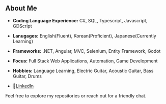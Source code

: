 ## About Me

- **Coding Language Experience:** C#, SQL, Typescript, Javascript, GDScript
- **Lanugages:** English(Fluent), Korean(Proficient), Japanese(Currently Learning)
- **Frameworks:** .NET, Angular, MVC, Selenium, Entity Framework, Godot
- **Focus:** Full Stack Web Applications, Automation, Game Development
- **Hobbies:** Language Learning, Electric Guitar, Acoustic Guitar, Bass Guitar, Drums

- 💼[LinkedIn](https://www.linkedin.com/in/daniel-lee-a94233b0/)

Feel free to explore my repositories or reach out for a friendly chat.
